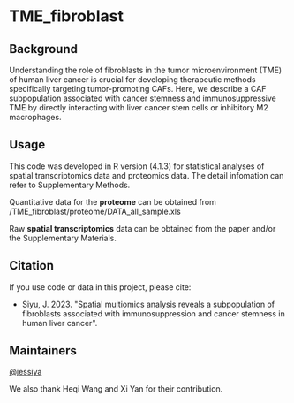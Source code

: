 # TME_fibroblast
## Background
Understanding the role of fibroblasts in the tumor microenvironment (TME) of human liver cancer is crucial for developing therapeutic methods specifically targeting tumor-promoting CAFs. Here, we describe a CAF subpopulation associated with cancer stemness and immunosuppressive TME by directly interacting with liver cancer stem cells or inhibitory M2 macrophages.

## Usage
This code was developed in R version (4.1.3) for statistical analyses of spatial transcriptomics data and proteomics data. The detail infomation can refer to Supplementary Methods.

Quantitative data for the **proteome** can be obtained from /TME_fibroblast/proteome/DATA_all_sample.xls

Raw **spatial transcriptomics** data can be obtained from the paper and/or the Supplementary Materials.

## Citation
If you use code or data in this project, please cite:

- Siyu, J. 2023. "Spatial multiomics analysis reveals a subpopulation of fibroblasts associated with immunosuppression and cancer stemness in human liver cancer". 

## Maintainers
[@jessiya](https://github.com/jessiya825)

We also thank Heqi Wang and Xi Yan for their contribution.
